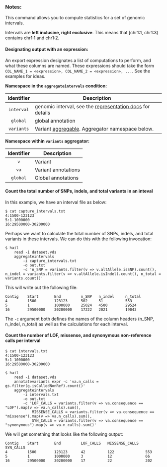 <div class="cmdhead"></div>

<div class="description"></div>

<div class="synopsis"></div>

<div class="options"></div>

<div class="cmdsubsection">

### Notes:

This command allows you to compute statistics for a set of genomic intervals.

Intervals are **left inclusive, right exclusive**.  This means that \[chr1:1, chr1:3\) contains chr1:1 and chr1:2.

#### Designating output with an expression:
An export expression designates a list of computations to perform, and what these columns are named.  These expressions should take the form `COL_NAME_1 = <expression>, COL_NAME_2 = <expression>, ...`.  See the examples for ideas.

**Namespace in the `aggregateintervals` condition:**

Identifier | Description
:-: | ---
`interval` | genomic interval, see the [representation docs](reference.html#Representation) for details
`global` | global annotation
`variants` | Variant [aggregable](reference.html#aggregables).  Aggregator namespace below.


**Namespace within `variants` aggregator:**

Identifier | Description
:-: | ---
`v` | Variant
`va` | Variant annotations
`global` | Global annotations

</div>

<div class="cmdsubsection">

<h4 class="example">Count the total number of SNPs, indels, and total variants in an inteval</h4>

In this example, we have an interval file as below:

```
$ cat capture_intervals.txt
4:1500-123123
5:1-1000000
16:29500000-30200000
```

Perhaps we want to calculate the total number of SNPs, indels, and total variants in these intervals.  We can do this with the following invocation:

```
$ hail 
    read -i dataset.vds
    aggregateintervals
        -i capture_intervals.txt
        -o out.txt
        -c 'n_SNP = variants.filter(v => v.altAllele.isSNP).count(), n_indel = variants.filter(v => v.altAllele.isIndel).count(), n_total = variants.count()'
```

This will write out the following file:

```
Contig    Start       End         n_SNP   n_indel     n_total
4         1500        123123      502     51          553
5         1           1000000     25024   4500        29524
16        29500000    30200000    17222   2021        19043
```

The `-c` argument both defines the names of the column headers (n_SNP, n_indel, n_total) as well as the calculations for each interval.

<h4 class="example">Count the number of LOF, missense, and synonymous non-reference calls per interval</h4>


```
$ cat intervals.txt
4:1500-123123
5:1-1000000
16:29500000-30200000
```

```
$ hail 
    read -i dataset.vds
    annotatevariants expr -c 'va.n_calls = gs.filter(g.isCalledNonRef).count()'
    aggregateintervals
        -i intervals.txt
        -o out.txt
        -c 'LOF_CALLS = variants.filter(v => va.consequence == "LOF").map(v => va.n_calls).sum(),
            MISSENSE_CALLS = variants.filter(v => va.consequence == "missense").map(v => va.n_calls).sum(),
            SYN_CALLS = variants.filter(v => va.consequence == "synonymous").map(v => va.n_calls).sum()'
```

We will get something that looks like the following output:

```
Contig    Start       End         LOF_CALLS   MISSENSE_CALLS   SYN_CALLS
4         1500        123123      42          122              553
5         1           1000000     3           12               66
16        29500000    30200000    17          22               202
```

</div>